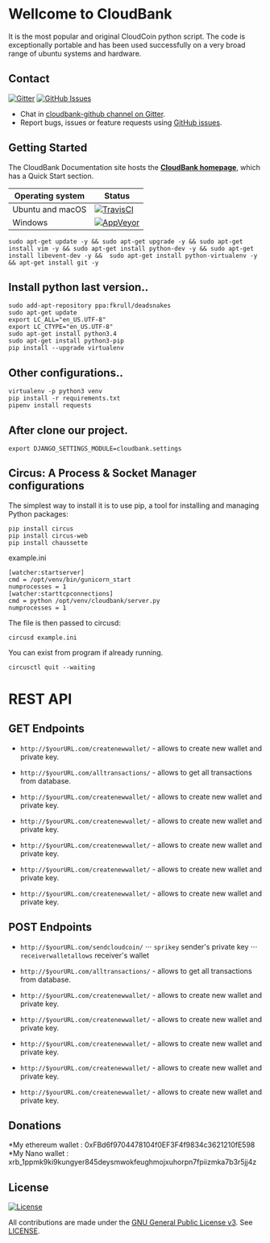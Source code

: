 # Wellcome to CloudBank

It is the most popular and original CloudCoin python script. The code is exceptionally portable and has been used successfully on a very broad range of ubuntu systems and hardware.

## Contact

[![Gitter](https://img.shields.io/gitter/room/nwjs/nw.js.svg)](https://gitter.im/cloudbank-github/)
[![GitHub Issues](https://img.shields.io/badge/open%20issues-0-yellow.svg)](https://github.com/omgbbqhaxx/CloudBank/issues)

- Chat in [cloudbank-github channel on Gitter](https://gitter.im/cloudbank-github).
- Report bugs, issues or feature requests using [GitHub issues](issues/new).



## Getting Started

The CloudBank Documentation site hosts the **[CloudBank homepage](http://cloudbankproject.com/)**, which
has a Quick Start section.

Operating system | Status
---------------- | ----------
Ubuntu and macOS | [![TravisCI](https://img.shields.io/badge/build-passing-brightgreen.svg)](https://travis-ci.org/cloudbank/cloudbank-github)
Windows          | [![AppVeyor](https://img.shields.io/badge/build-passing-brightgreen.svg)](https://ci.appveyor.com/project/cloudbank/cloudbank-github)


```shell
sudo apt-get update -y && sudo apt-get upgrade -y && sudo apt-get install vim -y && sudo apt-get install python-dev -y && sudo apt-get install libevent-dev -y &&  sudo apt-get install python-virtualenv -y && apt-get install git -y
```



## Install python last version..

```shell
sudo add-apt-repository ppa:fkrull/deadsnakes
sudo apt-get update
export LC_ALL="en_US.UTF-8"
export LC_CTYPE="en_US.UTF-8"
sudo apt-get install python3.4
sudo apt-get install python3-pip
pip install --upgrade virtualenv
```

## Other configurations..

```shell
virtualenv -p python3 venv
pip install -r requirements.txt
pipenv install requests
```


## After clone our project.

```shell
export DJANGO_SETTINGS_MODULE=cloudbank.settings
```




## Circus: A Process & Socket Manager configurations
The simplest way to install it is to use pip, a tool for installing and managing Python packages:
```shell
pip install circus
pip install circus-web
pip install chaussette
```

example.ini
```shell
[watcher:startserver]
cmd = /opt/venv/bin/gunicorn_start
numprocesses = 1
[watcher:starttcpconnections]
cmd = python /opt/venv/cloudbank/server.py
numprocesses = 1
```

The file is then passed to circusd:
```shell
circusd example.ini
```

You can exist from program if already running.
```shell
circusctl quit --waiting
```

# REST API

## GET Endpoints
 * `http://$yourURL.com/createnewwallet/` - allows to create new wallet and private key.

 * `http://$yourURL.com/alltransactions/` - allows to get all transactions from database.
 * `http://$yourURL.com/createnewwallet/` - allows to create new wallet and private key.
 * `http://$yourURL.com/createnewwallet/` - allows to create new wallet and private key.
 * `http://$yourURL.com/createnewwallet/` - allows to create new wallet and private key.
 * `http://$yourURL.com/createnewwallet/` - allows to create new wallet and private key.
 * `http://$yourURL.com/createnewwallet/` - allows to create new wallet and private key.


## POST Endpoints
  * `http://$yourURL.com/sendcloudcoin/`
  ⋅⋅⋅ `sprikey` sender's private key
  ⋅⋅⋅ `receiverwalletallows`  receiver's wallet

  * `http://$yourURL.com/alltransactions/` - allows to get all transactions from database.
  * `http://$yourURL.com/createnewwallet/` - allows to create new wallet and private key.
  * `http://$yourURL.com/createnewwallet/` - allows to create new wallet and private key.
  * `http://$yourURL.com/createnewwallet/` - allows to create new wallet and private key.
  * `http://$yourURL.com/createnewwallet/` - allows to create new wallet and private key.
  * `http://$yourURL.com/createnewwallet/` - allows to create new wallet and private key.


## Donations
  *My ethereum wallet : 0xFBd6f9704478104f0EF3F4f9834c3621210fE598
  *My Nano wallet : xrb_1ppmk9ki9kungyer845deysmwokfeughmojxuhorpn7fpiizmka7b3r5jj4z

## License

[![License](https://img.shields.io/github/license/ethereum/cpp-ethereum.svg)](LICENSE)

All contributions are made under the [GNU General Public License v3](https://www.gnu.org/licenses/gpl-3.0.en.html). See [LICENSE](LICENSE).

